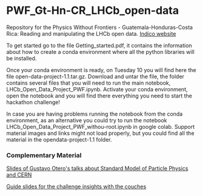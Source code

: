 # PWF_Gt-Hn-CR_LHCb_open-data
Repository for the Physics Without Frontiers - Guatemala-Honduras-Costa Rica: Reading and manipulating the LHCb open data. [Indico website](https://indico.ictp.it/event/10914/)

To get started go to the file Getting_started.pdf, it contains the information about how to create a conda environment where all the python libraries will be installed.

Once your conda environment is ready, on Tuesday 10 you will find here the file open-data-project-1.1.tar.gz. Download and untar the file, the folder contains several files that you will need to run the main notebook, LHCb_Open_Data_Project_PWF.ipynb. Activate your conda environment, open the notebook and you will find there everything you need to start the hackathon challenge!

In case you are having problems running the notebook from the conda environment, as an alternative you could try to run the notebook LHCb_Open_Data_Project_PWF_withou-root.ipynb in google colab. Support material images and links might not load properly, but you could find all the material in the opendata-project-1.1 folder.

### Complementary Material

[Slides of Gustavo Otero's talks about Standard Model of Particle Physics and CERN](http://users.df.uba.ar/gotero/PWF-2024/)

[Guide slides for the challenge insights with the couches](https://drive.google.com/file/d/1kjIUzI0sJyoWeXfNdGHeljO9uhE9nJHn/view?usp=sharing)
